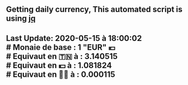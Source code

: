 ## Getting daily currency, This automated script is using [jq](https://stedolan.github.io/jq/)
## Last Update:  2020-05-15 à 18:00:02 </br># Monaie de base : 1 "EUR" 💶 </br> # Equivaut en 🇹🇳 à :  3.140515 </br> # Equivaut en 💵 à : 1.081824</br> # Equivaut en 🐱‍💻 à :  0.000115
